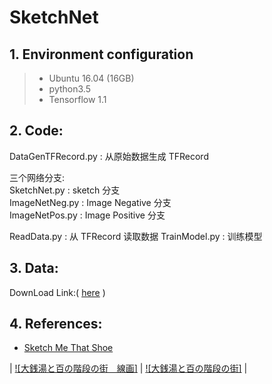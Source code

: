 # SketchNet
## 1. Environment configuration
   > - Ubuntu 16.04 (16GB)
   > - python3.5
   > - Tensorflow 1.1

## 2. Code:
DataGenTFRecord.py : 从原始数据生成 TFRecord
	
三个网络分支:<br/>
SketchNet.py : sketch 分支<br/>
ImageNetNeg.py : Image Negative 分支<br/>
ImageNetPos.py : Image Positive 分支<br/>
	
ReadData.py : 从 TFRecord 读取数据
TrainModel.py : 训练模型

## 3. Data:
DownLoad Link:( [here](http://www.eecs.qmul.ac.uk/~qian/Qian's%20Materials/sbir_cvpr2016.tar) )

## 4. References:
- [Sketch Me That Shoe](http://www.eecs.qmul.ac.uk/~qian/Project_cvpr16.html)<br/>

| [![大銭湯と百の階段の街　線画]]([Street_Sketch]) | [![大銭湯と百の階段の街]]([Street_Image]) | 

[Street_Sketch]: https://raw.githubusercontent.com/BasicCoder/SketchNet/master/9623213_p0.jpg
[Street_Image]: https://raw.githubusercontent.com/BasicCoder/SketchNet/master/9956255_p0.jpg